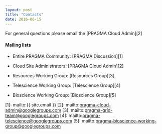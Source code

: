 ```yaml
---
layout: post
title: "Contacts"
date: 2016-06-15
---
```


For general questions please email the [PRAGMA Cloud Admin][2]

<div class="border">
  <h4>Mailing lists</h4>
</div>

* Entire PRAGMA Community: [PRAGMA Discussion][1]

* Cloud Site Administrators: [PRAGMA Cloud Admin][2] 

* Resources Working Group: [Resources Group][3]

* Telescience Working Group: [Telescience Group][4] 

* Bioscience Working Group: [Bioscience Group][5]

[1]: mailto:{{ site.email }}
[2]: mailto:pragma-cloud-admin@googlegroups.com
[3]: mailto:pragma-grid-team@googlegroups.com
[4]: mailto:pragma-telescience@googlegroups.com
[5]: mailto:pragma-bioscience-working-group@googlegroups.com
